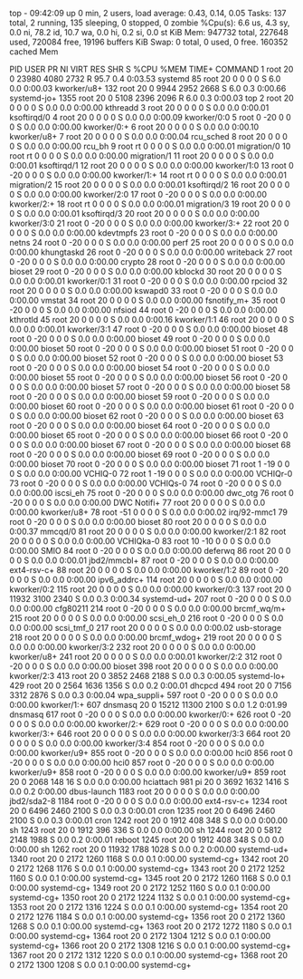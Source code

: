 top - 09:42:09 up 0 min,  2 users,  load average: 0.43, 0.14, 0.05
Tasks: 137 total,   2 running, 135 sleeping,   0 stopped,   0 zombie
%Cpu(s):  6.6 us,  4.3 sy,  0.0 ni, 78.2 id, 10.7 wa,  0.0 hi,  0.2 si,  0.0 st
KiB Mem:    947732 total,   227648 used,   720084 free,    19196 buffers
KiB Swap:        0 total,        0 used,        0 free.   160352 cached Mem

  PID USER      PR  NI    VIRT    RES    SHR S  %CPU %MEM     TIME+ COMMAND
    1 root      20   0   23980   4080   2732 R  95.7  0.4   0:03.53 systemd
   85 root      20   0       0      0      0 S   6.0  0.0   0:00.03 kworker/u8+
  132 root      20   0    9944   2952   2668 S   6.0  0.3   0:00.66 systemd-jo+
 1355 root      20   0    5108   2396   2096 R   6.0  0.3   0:00.03 top
    2 root      20   0       0      0      0 S   0.0  0.0   0:00.00 kthreadd
    3 root      20   0       0      0      0 S   0.0  0.0   0:00.01 ksoftirqd/0
    4 root      20   0       0      0      0 S   0.0  0.0   0:00.09 kworker/0:0
    5 root       0 -20       0      0      0 S   0.0  0.0   0:00.00 kworker/0:+
    6 root      20   0       0      0      0 S   0.0  0.0   0:00.10 kworker/u8+
    7 root      20   0       0      0      0 S   0.0  0.0   0:00.04 rcu_sched
    8 root      20   0       0      0      0 S   0.0  0.0   0:00.00 rcu_bh
    9 root      rt   0       0      0      0 S   0.0  0.0   0:00.01 migration/0
   10 root      rt   0       0      0      0 S   0.0  0.0   0:00.00 migration/1
   11 root      20   0       0      0      0 S   0.0  0.0   0:00.01 ksoftirqd/1
   12 root      20   0       0      0      0 S   0.0  0.0   0:00.00 kworker/1:0
   13 root       0 -20       0      0      0 S   0.0  0.0   0:00.00 kworker/1:+
   14 root      rt   0       0      0      0 S   0.0  0.0   0:00.01 migration/2
   15 root      20   0       0      0      0 S   0.0  0.0   0:00.01 ksoftirqd/2
   16 root      20   0       0      0      0 S   0.0  0.0   0:00.00 kworker/2:0
   17 root       0 -20       0      0      0 S   0.0  0.0   0:00.00 kworker/2:+
   18 root      rt   0       0      0      0 S   0.0  0.0   0:00.01 migration/3
   19 root      20   0       0      0      0 S   0.0  0.0   0:00.01 ksoftirqd/3
   20 root      20   0       0      0      0 S   0.0  0.0   0:00.00 kworker/3:0
   21 root       0 -20       0      0      0 S   0.0  0.0   0:00.00 kworker/3:+
   22 root      20   0       0      0      0 S   0.0  0.0   0:00.00 kdevtmpfs
   23 root       0 -20       0      0      0 S   0.0  0.0   0:00.00 netns
   24 root       0 -20       0      0      0 S   0.0  0.0   0:00.00 perf
   25 root      20   0       0      0      0 S   0.0  0.0   0:00.00 khungtaskd
   26 root       0 -20       0      0      0 S   0.0  0.0   0:00.00 writeback
   27 root       0 -20       0      0      0 S   0.0  0.0   0:00.00 crypto
   28 root       0 -20       0      0      0 S   0.0  0.0   0:00.00 bioset
   29 root       0 -20       0      0      0 S   0.0  0.0   0:00.00 kblockd
   30 root      20   0       0      0      0 S   0.0  0.0   0:00.01 kworker/0:1
   31 root       0 -20       0      0      0 S   0.0  0.0   0:00.00 rpciod
   32 root      20   0       0      0      0 S   0.0  0.0   0:00.00 kswapd0
   33 root       0 -20       0      0      0 S   0.0  0.0   0:00.00 vmstat
   34 root      20   0       0      0      0 S   0.0  0.0   0:00.00 fsnotify_m+
   35 root       0 -20       0      0      0 S   0.0  0.0   0:00.00 nfsiod
   44 root       0 -20       0      0      0 S   0.0  0.0   0:00.00 kthrotld
   45 root      20   0       0      0      0 S   0.0  0.0   0:00.16 kworker/1:1
   46 root      20   0       0      0      0 S   0.0  0.0   0:00.01 kworker/3:1
   47 root       0 -20       0      0      0 S   0.0  0.0   0:00.00 bioset
   48 root       0 -20       0      0      0 S   0.0  0.0   0:00.00 bioset
   49 root       0 -20       0      0      0 S   0.0  0.0   0:00.00 bioset
   50 root       0 -20       0      0      0 S   0.0  0.0   0:00.00 bioset
   51 root       0 -20       0      0      0 S   0.0  0.0   0:00.00 bioset
   52 root       0 -20       0      0      0 S   0.0  0.0   0:00.00 bioset
   53 root       0 -20       0      0      0 S   0.0  0.0   0:00.00 bioset
   54 root       0 -20       0      0      0 S   0.0  0.0   0:00.00 bioset
   55 root       0 -20       0      0      0 S   0.0  0.0   0:00.00 bioset
   56 root       0 -20       0      0      0 S   0.0  0.0   0:00.00 bioset
   57 root       0 -20       0      0      0 S   0.0  0.0   0:00.00 bioset
   58 root       0 -20       0      0      0 S   0.0  0.0   0:00.00 bioset
   59 root       0 -20       0      0      0 S   0.0  0.0   0:00.00 bioset
   60 root       0 -20       0      0      0 S   0.0  0.0   0:00.00 bioset
   61 root       0 -20       0      0      0 S   0.0  0.0   0:00.00 bioset
   62 root       0 -20       0      0      0 S   0.0  0.0   0:00.00 bioset
   63 root       0 -20       0      0      0 S   0.0  0.0   0:00.00 bioset
   64 root       0 -20       0      0      0 S   0.0  0.0   0:00.00 bioset
   65 root       0 -20       0      0      0 S   0.0  0.0   0:00.00 bioset
   66 root       0 -20       0      0      0 S   0.0  0.0   0:00.00 bioset
   67 root       0 -20       0      0      0 S   0.0  0.0   0:00.00 bioset
   68 root       0 -20       0      0      0 S   0.0  0.0   0:00.00 bioset
   69 root       0 -20       0      0      0 S   0.0  0.0   0:00.00 bioset
   70 root       0 -20       0      0      0 S   0.0  0.0   0:00.00 bioset
   71 root       1 -19       0      0      0 S   0.0  0.0   0:00.00 VCHIQ-0
   72 root       1 -19       0      0      0 S   0.0  0.0   0:00.00 VCHIQr-0
   73 root       0 -20       0      0      0 S   0.0  0.0   0:00.00 VCHIQs-0
   74 root       0 -20       0      0      0 S   0.0  0.0   0:00.00 iscsi_eh
   75 root       0 -20       0      0      0 S   0.0  0.0   0:00.00 dwc_otg
   76 root       0 -20       0      0      0 S   0.0  0.0   0:00.00 DWC Notifi+
   77 root      20   0       0      0      0 S   0.0  0.0   0:00.00 kworker/u8+
   78 root     -51   0       0      0      0 S   0.0  0.0   0:00.02 irq/92-mmc1
   79 root       0 -20       0      0      0 S   0.0  0.0   0:00.00 bioset
   80 root      20   0       0      0      0 S   0.0  0.0   0:00.37 mmcqd/0
   81 root      20   0       0      0      0 S   0.0  0.0   0:00.00 kworker/2:1
   82 root      20   0       0      0      0 S   0.0  0.0   0:00.00 VCHIQka-0
   83 root      10 -10       0      0      0 S   0.0  0.0   0:00.00 SMIO
   84 root       0 -20       0      0      0 S   0.0  0.0   0:00.00 deferwq
   86 root      20   0       0      0      0 S   0.0  0.0   0:00.01 jbd2/mmcbl+
   87 root       0 -20       0      0      0 S   0.0  0.0   0:00.00 ext4-rsv-c+
   88 root      20   0       0      0      0 S   0.0  0.0   0:00.00 kworker/1:2
   89 root       0 -20       0      0      0 S   0.0  0.0   0:00.00 ipv6_addrc+
  114 root      20   0       0      0      0 S   0.0  0.0   0:00.00 kworker/0:2
  115 root      20   0       0      0      0 S   0.0  0.0   0:00.00 kworker/0:3
  137 root      20   0   11932   3100   2340 S   0.0  0.3   0:00.34 systemd-ud+
  207 root       0 -20       0      0      0 S   0.0  0.0   0:00.00 cfg80211
  214 root       0 -20       0      0      0 S   0.0  0.0   0:00.00 brcmf_wq/m+
  215 root      20   0       0      0      0 S   0.0  0.0   0:00.00 scsi_eh_0
  216 root       0 -20       0      0      0 S   0.0  0.0   0:00.00 scsi_tmf_0
  217 root      20   0       0      0      0 S   0.0  0.0   0:00.02 usb-storage
  218 root      20   0       0      0      0 S   0.0  0.0   0:00.00 brcmf_wdog+
  219 root      20   0       0      0      0 S   0.0  0.0   0:00.00 kworker/3:2
  232 root      20   0       0      0      0 S   0.0  0.0   0:00.00 kworker/u8+
  241 root      20   0       0      0      0 S   0.0  0.0   0:00.01 kworker/2:2
  312 root       0 -20       0      0      0 S   0.0  0.0   0:00.00 bioset
  398 root      20   0       0      0      0 S   0.0  0.0   0:00.00 kworker/2:3
  413 root      20   0    3852   2468   2188 S   0.0  0.3   0:00.05 systemd-lo+
  429 root      20   0    2564   1636   1356 S   0.0  0.2   0:00.01 dhcpcd
  494 root      20   0    7156   3312   2876 S   0.0  0.3   0:00.04 wpa_suppli+
  597 root       0 -20       0      0      0 S   0.0  0.0   0:00.00 kworker/1:+
  607 dnsmasq   20   0   15212  11300   2100 S   0.0  1.2   0:01.99 dnsmasq
  617 root       0 -20       0      0      0 S   0.0  0.0   0:00.00 kworker/0:+
  626 root       0 -20       0      0      0 S   0.0  0.0   0:00.00 kworker/2:+
  629 root       0 -20       0      0      0 S   0.0  0.0   0:00.00 kworker/3:+
  646 root      20   0       0      0      0 S   0.0  0.0   0:00.00 kworker/3:3
  664 root      20   0       0      0      0 S   0.0  0.0   0:00.00 kworker/3:4
  854 root       0 -20       0      0      0 S   0.0  0.0   0:00.00 kworker/u9+
  855 root       0 -20       0      0      0 S   0.0  0.0   0:00.00 hci0
  856 root       0 -20       0      0      0 S   0.0  0.0   0:00.00 hci0
  857 root       0 -20       0      0      0 S   0.0  0.0   0:00.00 kworker/u9+
  858 root       0 -20       0      0      0 S   0.0  0.0   0:00.00 kworker/u9+
  859 root      20   0    2068    148     16 S   0.0  0.0   0:00.00 hciattach
  981 pi        20   0    3692   1632   1416 S   0.0  0.2   0:00.00 dbus-launch
 1183 root      20   0       0      0      0 S   0.0  0.0   0:00.00 jbd2/sda2-8
 1184 root       0 -20       0      0      0 S   0.0  0.0   0:00.00 ext4-rsv-c+
 1234 root      20   0    6496   2460   2100 S   0.0  0.3   0:00.01 cron
 1235 root      20   0    6496   2460   2100 S   0.0  0.3   0:00.01 cron
 1242 root      20   0    1912    408    348 S   0.0  0.0   0:00.00 sh
 1243 root      20   0    1912    396    336 S   0.0  0.0   0:00.00 sh
 1244 root      20   0    5812   2148   1988 S   0.0  0.2   0:00.01 reboot
 1245 root      20   0    1912    408    348 S   0.0  0.0   0:00.00 sh
 1262 root      20   0   11932   1788   1028 S   0.0  0.2   0:00.00 systemd-ud+
 1340 root      20   0    2172   1260   1168 S   0.0  0.1   0:00.00 systemd-cg+
 1342 root      20   0    2172   1268   1176 S   0.0  0.1   0:00.00 systemd-cg+
 1343 root      20   0    2172   1252   1160 S   0.0  0.1   0:00.00 systemd-cg+
 1345 root      20   0    2172   1260   1168 S   0.0  0.1   0:00.00 systemd-cg+
 1349 root      20   0    2172   1252   1160 S   0.0  0.1   0:00.00 systemd-cg+
 1350 root      20   0    2172   1224   1132 S   0.0  0.1   0:00.00 systemd-cg+
 1353 root      20   0    2172   1316   1224 S   0.0  0.1   0:00.00 systemd-cg+
 1354 root      20   0    2172   1276   1184 S   0.0  0.1   0:00.00 systemd-cg+
 1356 root      20   0    2172   1360   1268 S   0.0  0.1   0:00.00 systemd-cg+
 1363 root      20   0    2172   1272   1180 S   0.0  0.1   0:00.00 systemd-cg+
 1364 root      20   0    2172   1304   1212 S   0.0  0.1   0:00.00 systemd-cg+
 1366 root      20   0    2172   1308   1216 S   0.0  0.1   0:00.00 systemd-cg+
 1367 root      20   0    2172   1312   1220 S   0.0  0.1   0:00.00 systemd-cg+
 1368 root      20   0    2172   1300   1208 S   0.0  0.1   0:00.00 systemd-cg+
